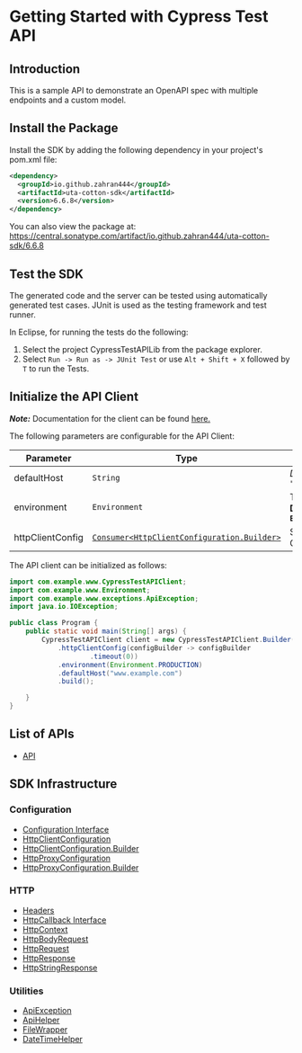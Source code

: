 
# Getting Started with Cypress Test API

## Introduction

This is a sample API to demonstrate an OpenAPI spec with multiple endpoints and a custom model.

## Install the Package

Install the SDK by adding the following dependency in your project's pom.xml file:

```xml
<dependency>
  <groupId>io.github.zahran444</groupId>
  <artifactId>uta-cotton-sdk</artifactId>
  <version>6.6.8</version>
</dependency>
```

You can also view the package at:
https://central.sonatype.com/artifact/io.github.zahran444/uta-cotton-sdk/6.6.8

## Test the SDK

The generated code and the server can be tested using automatically generated test cases.
JUnit is used as the testing framework and test runner.

In Eclipse, for running the tests do the following:

1. Select the project CypressTestAPILib from the package explorer.
2. Select `Run -> Run as -> JUnit Test` or use `Alt + Shift + X` followed by `T` to run the Tests.

## Initialize the API Client

**_Note:_** Documentation for the client can be found [here.](https://www.github.com/ZahraN444/uta-cotton-java-sdk/tree/6.6.8/doc/client.md)

The following parameters are configurable for the API Client:

| Parameter | Type | Description |
|  --- | --- | --- |
| defaultHost | `String` | *Default*: `"www.example.com"` |
| environment | `Environment` | The API environment. <br> **Default: `Environment.PRODUCTION`** |
| httpClientConfig | [`Consumer<HttpClientConfiguration.Builder>`](https://www.github.com/ZahraN444/uta-cotton-java-sdk/tree/6.6.8/doc/http-client-configuration-builder.md) | Set up Http Client Configuration instance. |

The API client can be initialized as follows:

```java
import com.example.www.CypressTestAPIClient;
import com.example.www.Environment;
import com.example.www.exceptions.ApiException;
import java.io.IOException;

public class Program {
    public static void main(String[] args) {
        CypressTestAPIClient client = new CypressTestAPIClient.Builder()
            .httpClientConfig(configBuilder -> configBuilder
                    .timeout(0))
            .environment(Environment.PRODUCTION)
            .defaultHost("www.example.com")
            .build();

    }
}
```

## List of APIs

* [API](https://www.github.com/ZahraN444/uta-cotton-java-sdk/tree/6.6.8/doc/controllers/api.md)

## SDK Infrastructure

### Configuration

* [Configuration Interface](https://www.github.com/ZahraN444/uta-cotton-java-sdk/tree/6.6.8/doc/configuration-interface.md)
* [HttpClientConfiguration](https://www.github.com/ZahraN444/uta-cotton-java-sdk/tree/6.6.8/doc/http-client-configuration.md)
* [HttpClientConfiguration.Builder](https://www.github.com/ZahraN444/uta-cotton-java-sdk/tree/6.6.8/doc/http-client-configuration-builder.md)
* [HttpProxyConfiguration](https://www.github.com/ZahraN444/uta-cotton-java-sdk/tree/6.6.8/doc/http-proxy-configuration.md)
* [HttpProxyConfiguration.Builder](https://www.github.com/ZahraN444/uta-cotton-java-sdk/tree/6.6.8/doc/http-proxy-configuration-builder.md)

### HTTP

* [Headers](https://www.github.com/ZahraN444/uta-cotton-java-sdk/tree/6.6.8/doc/headers.md)
* [HttpCallback Interface](https://www.github.com/ZahraN444/uta-cotton-java-sdk/tree/6.6.8/doc/http-callback-interface.md)
* [HttpContext](https://www.github.com/ZahraN444/uta-cotton-java-sdk/tree/6.6.8/doc/http-context.md)
* [HttpBodyRequest](https://www.github.com/ZahraN444/uta-cotton-java-sdk/tree/6.6.8/doc/http-body-request.md)
* [HttpRequest](https://www.github.com/ZahraN444/uta-cotton-java-sdk/tree/6.6.8/doc/http-request.md)
* [HttpResponse](https://www.github.com/ZahraN444/uta-cotton-java-sdk/tree/6.6.8/doc/http-response.md)
* [HttpStringResponse](https://www.github.com/ZahraN444/uta-cotton-java-sdk/tree/6.6.8/doc/http-string-response.md)

### Utilities

* [ApiException](https://www.github.com/ZahraN444/uta-cotton-java-sdk/tree/6.6.8/doc/api-exception.md)
* [ApiHelper](https://www.github.com/ZahraN444/uta-cotton-java-sdk/tree/6.6.8/doc/api-helper.md)
* [FileWrapper](https://www.github.com/ZahraN444/uta-cotton-java-sdk/tree/6.6.8/doc/file-wrapper.md)
* [DateTimeHelper](https://www.github.com/ZahraN444/uta-cotton-java-sdk/tree/6.6.8/doc/date-time-helper.md)

